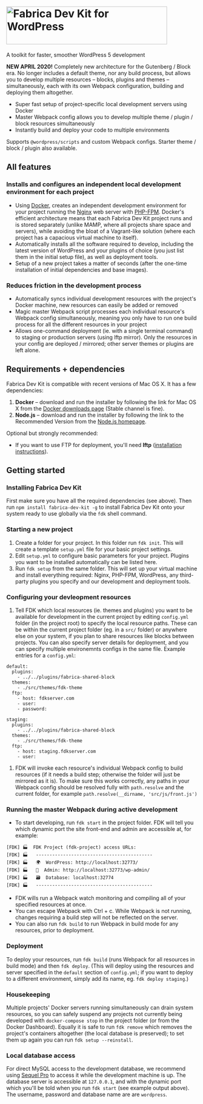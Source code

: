 # <img src="https://fabri.ca/_static/fdk3.png" width="424" height="100" alt="Fabrica Dev Kit for WordPress" title="Fabrica Dev Kit for WordPress">
A toolkit for faster, smoother WordPress 5 development

**NEW APRIL 2020!** Completely new architecture for the Gutenberg / Block era. No longer includes a default theme, nor any build process, but allows you to develop multiple resources – blocks, plugins and themes – simultaneously, each with its own Webpack configuration, building and deploying them altogether.

* Super fast setup of project-specific local development servers using Docker
* Master Webpack config allows you to develop multiple theme / plugin / block resources simultaneously
* Instantly build and deploy your code to multiple environments

Supports `@wordpress/scripts` and custom Webpack configs.
Starter theme / block / plugin also available.

## All features

### Installs and configures an independent local development environment for each project

* Using [Docker](https://www.docker.com/), creates an independent development environment for your project running the [Nginx](https://nginx.org/) web server with [PHP-FPM](https://php-fpm.org/). Docker's efficient architecture means that each Fabrica Dev Kit project runs and is stored separately (unlike MAMP, where all projects share space and servers), while avoiding the bloat of a Vagrant-like solution (where each project has a capacious virtual machine to itself).
* Automatically installs all the software required to develop, including the latest version of WordPress and your plugins of choice (you just list them in the initial setup file), as well as deployment tools.
* Setup of a new project takes a matter of seconds (after the one-time installation of initial dependencies and base images).

### Reduces friction in the development process

* Automatically syncs individual development resources with the project's Docker machine, new resources can easily be added or removed
* Magic master Webpack script processes each individual resource's Webpack config simultaneously, meaning you only have to run one build process for all the different resources in your project
* Allows one-command deployment (ie. with a single terminal command) to staging or production servers (using lftp mirror). Only the resources in your config are deployed / mirrored; other server themes or plugins are left alone.

## Requirements + dependencies
Fabrica Dev Kit is compatible with recent versions of Mac OS X. It has a few dependencies:

1. **Docker** – download and run the installer by following the link for Mac OS X from the [Docker downloads page](https://docs.docker.com/docker-for-mac/) (Stable channel is fine).
1. **Node.js** – download and run the installer by following the link to the Recommended Version from the [Node.js homepage](https://nodejs.org/en/).

Optional but strongly recommended:

* If you want to use FTP for deployment, you'll need **lftp** ([installation instructions](https://brewinstall.org/Install-lftp-on-Mac-with-Brew/)).

## Getting started

### Installing Fabrica Dev Kit
First make sure you have all the required dependencies (see above). Then run `npm install fabrica-dev-kit -g` to install Fabrica Dev Kit onto your system ready to use globally via the `fdk` shell command.

### Starting a new project
1. Create a folder for your project. In this folder run `fdk init`. This will create a template `setup.yml` file for your basic project settings.
1. Edit `setup.yml` to configure basic parameters for your project. Plugins you want to be installed automatically can be listed here.
1. Run `fdk setup` from the same folder. This will set up your virtual machine and install everything required: Nginx, PHP-FPM, WordPress, any third-party plugins you specify and our development and deployment tools.

### Configuring your devleopment resources
1. Tell FDK which local resources (ie. themes and plugins) you want to be available for development in the current project by editing `config.yml` folder (in the project root) to specify the local resource paths. These can be within the current project folder (eg. in a `src/` folder) or anywhere else on your system, if you plan to share resources like blocks between projects. You can also specify server details for deployment, and you can specify multiple environemnts configs in the same file. Example entries for a `config.yml`:
```
default:
  plugins:
    - ../../plugins/fabrica-shared-block
  themes:
    - ./src/themes/fdk-theme
  ftp:
    - host: fdkserver.com
    - user:
    - password:

staging:
  plugins:
    - ../../plugins/fabrica-shared-block
  themes:
    - ./src/themes/fdk-theme
  ftp:
    - host: staging.fdkserver.com
    - user:
```
1. FDK will invoke each resource's individual Webpack config to build resources (if it needs a build step; otherwise the folder will just be mirrored as it is). To make sure this works correctly, any paths in your Webpack config should be resolved fully with `path.resolve` and the current folder, for example `path.resolve(__dirname, 'src/js/front.js')`

### Running the master Webpack during active development
* To start developing, run `fdk start` in the project folder. FDK will tell you which dynamic port the site front-end and admin are accessible at, for example:
```
[FDK] 🏭  FDK Project (fdk-project) access URLs:
[FDK] 🏭   -------------------------------------------
[FDK] 🏭   🌍  WordPress: http://localhost:32773/
[FDK] 🏭   🔧  Admin: http://localhost:32773/wp-admin/
[FDK] 🏭   🗃  Database: localhost:32774
[FDK] 🏭   -------------------------------------------
```
* FDK wills run a Webpack watch monitoring and compiling all of your specified resources at once.
* You can escape Webpack with Ctrl + c. While Webpack is not running, changes requiring a build step will not be reflected on the server.
* You can also run `fdk build` to run Webpack in build mode for any resources, prior to deployment.

### Deployment
To deploy your resources, run `fdk build` (runs Webpack for all resources in build mode) and then `fdk deploy`. (This will deploy using the resources and server specified in the `default` section of `config.yml`; if you want to deploy to a different environment, simply add its name, eg. `fdk deploy staging`.)

### Housekeeping
Multiple projects' Docker servers running simultaneously can drain system resources, so you can safely suspend any projects not currently being developed with `docker-compose stop` in the project folder (or from the Docker Dashboard). Equally it is safe to run `fdk remove` which removes the project's containers altogether (the local database is preserved); to set them up again you can run `fdk setup --reinstall`.

### Local database access
For direct MySQL access to the development database, we recommend using [Sequel Pro](https://www.sequelpro.com/) to access it while the development machine is up. The database server is accessible at `127.0.0.1`, and with the dynamic port which you'll be told when you run `fdk start` (see example output above). The username, password and database name are are `wordpress`.
